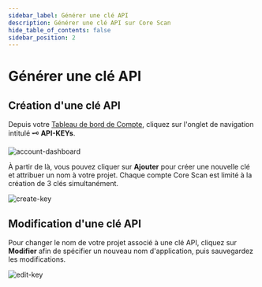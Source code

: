 ```yaml
---
sidebar_label: Générer une clé API
description: Générer une clé API sur Core Scan
hide_table_of_contents: false
sidebar_position: 2
---
```


# Générer une clé API

## Création d'une clé API

Depuis votre [Tableau de bord de Compte](https://scan.coredao.org/my/account), cliquez sur l'onglet de navigation intitulé 🗝 **API-KEYs**.

![account-dashboard](../assets/image\(7\).png)

À partir de là, vous pouvez cliquer sur **Ajouter** pour créer une nouvelle clé et attribuer un nom à votre projet. Chaque compte Core Scan est limité à la création de 3 clés simultanément.

![create-key](../assets/image\(1\).png)

## Modification d'une clé API

Pour changer le nom de votre projet associé à une clé API, cliquez sur **Modifier** afin de spécifier un nouveau nom d'application, puis sauvegardez les modifications.

![edit-key](../assets/image\(9\).png)
